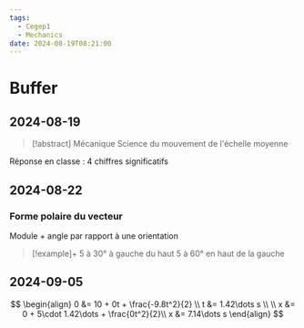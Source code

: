 ```yaml
---
tags:
  - Cegep1
  - Mechanics
date: 2024-08-19T08:21:00
---
```


# Buffer

## 2024-08-19

> [!abstract] Mécanique
> Science du mouvement de l'échelle moyenne

Réponse en classe : 4 chiffres significatifs

## 2024-08-22

### Forme polaire du vecteur

Module + angle par rapport à une orientation

> [!example]+
> 5 à 30° à gauche du haut
> 5 à 60° en haut de la gauche

## 2024-09-05

$$
\begin{align}
0 &= 10 + 0t + \frac{-9.8t^2}{2} \\
t &= 1.42\dots s \\
 \\
x &= 0 + 5\cdot 1.42\dots + \frac{0t^2}{2}\\
x &= 7.14\dots s
\end{align}
$$